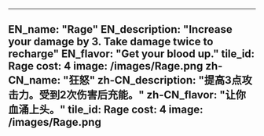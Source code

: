 ---

EN_name: "Rage"
EN_description: "Increase your damage by 3.  Take damage twice to recharge"
EN_flavor: "Get your blood up."
tile_id: Rage
cost: 4
image: /images/Rage.png
zh-CN_name: "狂怒"
zh-CN_description: "提高3点攻击力。受到2次伤害后充能。"
zh-CN_flavor: "让你血涌上头。"
tile_id: Rage
cost: 4
image: /images/Rage.png
---